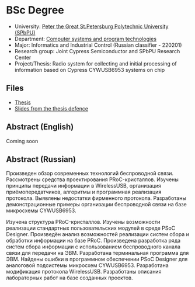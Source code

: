 # BSc Degree 

* University: [Peter the Great St.Petersburg Polytechnic University (SPbPU)](https://english.spbstu.ru/)
* Department: [Computer systems and program technologies](http://kspt.icc.spbstu.ru/)
* Major: Informatics and Industrial Control (Russian classifier - 220201)
* Research group: Joint Cypress Semiconductor and SPbPU Research Center
* Project/Thesis: Radio system for collecting and initial processing of information based on Cypress CYWUSB6953 systems on chip

## Files

* [Thesis](./thesis.pdf)
* [Slides from the thesis defence](./defence-slides.pdf)

## Abstract (English)

Coming soon

## Abstract (Russian)

Произведен обзор современных технологий беспроводной связи.
Рассмотрены средства проектирования PRoC-кристаллов.
Изучены принципы передачи информации в WirelessUSB, организация приёмопередатчиков, алгоритмы и программная реализация протокола.
Выявлены недостатки фирменного протокола.
Разработаны демонстрационные примеры организации беспроводной связи на базе микросхемы CYWUSB6953.

Изучена структура PRoC-кристаллов.
Изучены возможности реализации стандартных пользовательских модулей в среде PSoC Designer. 
Произведён анализ возможностей реализации систем сбора  и обработки информации на базе PRoC. 
Произведена разработка ряда систем сбора информации с использованием беспроводного канала связи для передачи на ЭВМ.
Разработана терминальная программа для ЭВМ.
Найдены ошибки в программном обеспечении PSoC Designer для аналоговой подсистемы микросхем CYWUSB6953.
Разработана модификация протокола WirelessUSB.
Разработаны описания лабораторных работ на базе созданных проектов.

